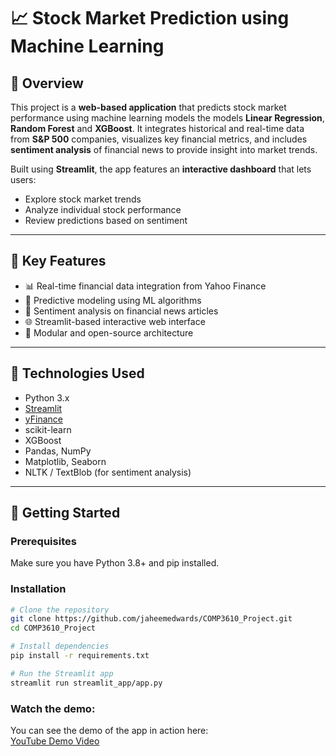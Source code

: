 # 📈 Stock Market Prediction using Machine Learning

## 📖 Overview  
This project is a **web-based application** that predicts stock market performance using machine learning models the models **Linear Regression**, **Random Forest** and **XGBoost**. It integrates historical and real-time data from **S&P 500** companies, visualizes key financial metrics, and includes **sentiment analysis** of financial news to provide insight into market trends.

Built using **Streamlit**, the app features an **interactive dashboard** that lets users:
- Explore stock market trends
- Analyze individual stock performance
- Review predictions based on sentiment

---

## 🎯 Key Features
- 📊 Real-time financial data integration from Yahoo Finance
- 🤖 Predictive modeling using ML algorithms
- 💬 Sentiment analysis on financial news articles
- 🌐 Streamlit-based interactive web interface
- 🧱 Modular and open-source architecture

---

## 🧰 Technologies Used
- Python 3.x
- [Streamlit](https://streamlit.io/)
- [yFinance](https://pypi.org/project/yfinance/)
- scikit-learn
- XGBoost
- Pandas, NumPy
- Matplotlib, Seaborn
- NLTK / TextBlob (for sentiment analysis)

---

## 🚀 Getting Started

### Prerequisites
Make sure you have Python 3.8+ and pip installed.

### Installation
```bash
# Clone the repository
git clone https://github.com/jaheemedwards/COMP3610_Project.git
cd COMP3610_Project

# Install dependencies
pip install -r requirements.txt

# Run the Streamlit app
streamlit run streamlit_app/app.py
```

### Watch the demo:
You can see the demo of the app in action here:  
[YouTube Demo Video](https://www.youtube.com/watch?v=60bXAOetOQs&ab_channel=Eddie)